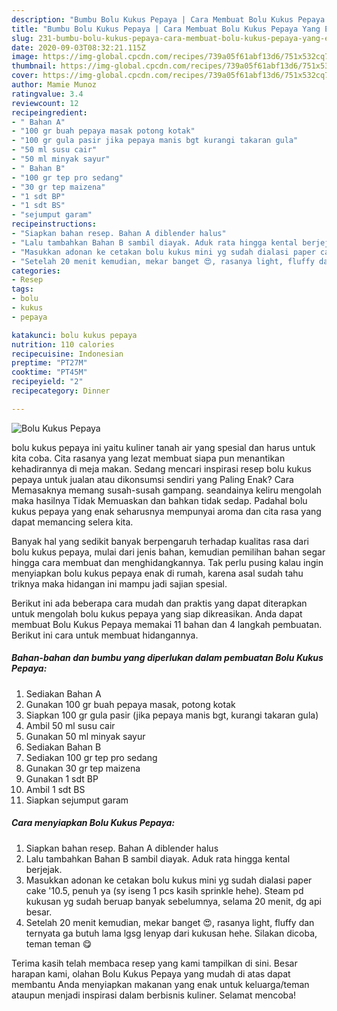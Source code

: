```yaml
---
description: "Bumbu Bolu Kukus Pepaya | Cara Membuat Bolu Kukus Pepaya Yang Enak dan Simpel"
title: "Bumbu Bolu Kukus Pepaya | Cara Membuat Bolu Kukus Pepaya Yang Enak dan Simpel"
slug: 231-bumbu-bolu-kukus-pepaya-cara-membuat-bolu-kukus-pepaya-yang-enak-dan-simpel
date: 2020-09-03T08:32:21.115Z
image: https://img-global.cpcdn.com/recipes/739a05f61abf13d6/751x532cq70/bolu-kukus-pepaya-foto-resep-utama.jpg
thumbnail: https://img-global.cpcdn.com/recipes/739a05f61abf13d6/751x532cq70/bolu-kukus-pepaya-foto-resep-utama.jpg
cover: https://img-global.cpcdn.com/recipes/739a05f61abf13d6/751x532cq70/bolu-kukus-pepaya-foto-resep-utama.jpg
author: Mamie Munoz
ratingvalue: 3.4
reviewcount: 12
recipeingredient:
- " Bahan A"
- "100 gr buah pepaya masak potong kotak"
- "100 gr gula pasir jika pepaya manis bgt kurangi takaran gula"
- "50 ml susu cair"
- "50 ml minyak sayur"
- " Bahan B"
- "100 gr tep pro sedang"
- "30 gr tep maizena"
- "1 sdt BP"
- "1 sdt BS"
- "sejumput garam"
recipeinstructions:
- "Siapkan bahan resep. Bahan A diblender halus"
- "Lalu tambahkan Bahan B sambil diayak. Aduk rata hingga kental berjejak."
- "Masukkan adonan ke cetakan bolu kukus mini yg sudah dialasi paper cake &#39;10.5, penuh ya (sy iseng 1 pcs kasih sprinkle hehe). Steam pd kukusan yg sudah beruap banyak sebelumnya, selama 20 menit, dg api besar."
- "Setelah 20 menit kemudian, mekar banget 😍, rasanya light, fluffy dan ternyata ga butuh lama lgsg lenyap dari kukusan hehe. Silakan dicoba, teman teman 😋"
categories:
- Resep
tags:
- bolu
- kukus
- pepaya

katakunci: bolu kukus pepaya 
nutrition: 110 calories
recipecuisine: Indonesian
preptime: "PT27M"
cooktime: "PT45M"
recipeyield: "2"
recipecategory: Dinner

---
```



![Bolu Kukus Pepaya](https://img-global.cpcdn.com/recipes/739a05f61abf13d6/751x532cq70/bolu-kukus-pepaya-foto-resep-utama.jpg)


bolu kukus pepaya ini yaitu kuliner tanah air yang spesial dan harus untuk kita coba. Cita rasanya yang lezat membuat siapa pun menantikan kehadirannya di meja makan.
Sedang mencari inspirasi resep bolu kukus pepaya untuk jualan atau dikonsumsi sendiri yang Paling Enak? Cara Memasaknya memang susah-susah gampang. seandainya keliru mengolah maka hasilnya Tidak Memuaskan dan bahkan tidak sedap. Padahal bolu kukus pepaya yang enak seharusnya mempunyai aroma dan cita rasa yang dapat memancing selera kita.



Banyak hal yang sedikit banyak berpengaruh terhadap kualitas rasa dari bolu kukus pepaya, mulai dari jenis bahan, kemudian pemilihan bahan segar hingga cara membuat dan menghidangkannya. Tak perlu pusing kalau ingin menyiapkan bolu kukus pepaya enak di rumah, karena asal sudah tahu triknya maka hidangan ini mampu jadi sajian spesial.


Berikut ini ada beberapa cara mudah dan praktis yang dapat diterapkan untuk mengolah bolu kukus pepaya yang siap dikreasikan. Anda dapat membuat Bolu Kukus Pepaya memakai 11 bahan dan 4 langkah pembuatan. Berikut ini cara untuk membuat hidangannya.

<!--inarticleads1-->

##### Bahan-bahan dan bumbu yang diperlukan dalam pembuatan Bolu Kukus Pepaya:

1. Sediakan  Bahan A
1. Gunakan 100 gr buah pepaya masak, potong kotak
1. Siapkan 100 gr gula pasir (jika pepaya manis bgt, kurangi takaran gula)
1. Ambil 50 ml susu cair
1. Gunakan 50 ml minyak sayur
1. Sediakan  Bahan B
1. Sediakan 100 gr tep pro sedang
1. Gunakan 30 gr tep maizena
1. Gunakan 1 sdt BP
1. Ambil 1 sdt BS
1. Siapkan sejumput garam




<!--inarticleads2-->

##### Cara menyiapkan Bolu Kukus Pepaya:

1. Siapkan bahan resep. Bahan A diblender halus
1. Lalu tambahkan Bahan B sambil diayak. Aduk rata hingga kental berjejak.
1. Masukkan adonan ke cetakan bolu kukus mini yg sudah dialasi paper cake &#39;10.5, penuh ya (sy iseng 1 pcs kasih sprinkle hehe). Steam pd kukusan yg sudah beruap banyak sebelumnya, selama 20 menit, dg api besar.
1. Setelah 20 menit kemudian, mekar banget 😍, rasanya light, fluffy dan ternyata ga butuh lama lgsg lenyap dari kukusan hehe. Silakan dicoba, teman teman 😋




Terima kasih telah membaca resep yang kami tampilkan di sini. Besar harapan kami, olahan Bolu Kukus Pepaya yang mudah di atas dapat membantu Anda menyiapkan makanan yang enak untuk keluarga/teman ataupun menjadi inspirasi dalam berbisnis kuliner. Selamat mencoba!
